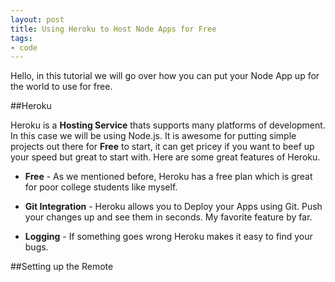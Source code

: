 ```yaml
---
layout: post
title: Using Heroku to Host Node Apps for Free
tags:
- code
---
```


Hello, in this tutorial we will go over how you can put your Node App up for the world to use for free. 

##Heroku

Heroku is a **Hosting Service** thats supports many platforms of development. In this case we will be using Node.js. It is awesome for putting simple projects out there for **Free** to start, it can get pricey if you want to beef up your speed but great to start with. Here are some great features of Heroku.

*	**Free** - As we mentioned before, Heroku has a free plan which is great for poor college students like myself.

*	**Git Integration** - Heroku allows you to Deploy your Apps using Git. Push your changes up and see them in seconds. My favorite feature by far.

*	**Logging** - If something goes wrong Heroku makes it easy to find your bugs.

##Setting up the Remote

